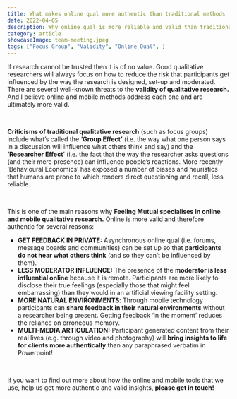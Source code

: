 ```yaml
---
title: What makes online qual more authentic than traditional methods
date: 2022-04-05
description: Why online qual is more reliable and valid than traditional focus groups
category: article
showcaseImage: team-meeting.jpeg
tags: ["Focus Group", "Validity", "Online Qual", ]
---
```

If research cannot be trusted then it is of no value. Good qualitative researchers will always focus on how to reduce the risk that participants get influenced by the way the research is designed, set-up and moderated. There are several well-known threats to the **validity of qualitative research.** And I believe online and mobile methods address each one and are ultimately more valid.

<br/>

**Criticisms of traditional qualitative research** (such as focus groups) include what’s called the **‘Group Effect’** (i.e. the way what one person says in a discussion will influence what others think and say) and the **‘Researcher Effect**’ (i.e. the fact that the way the researcher asks questions (and their mere presence) can influence people’s reactions. More recently ‘Behavioural Economics’ has exposed a number of biases and heuristics that humans are prone to which renders direct questioning and recall, less reliable.

<br/>

This is one of the main reasons why **Feeling Mutual specialises in online and mobile qualitative research.**  Online is more valid and therefore authentic for several reasons:

* **GET FEEDBACK IN PRIVATE:** Asynchronous online qual (i.e. forums, message boards and communities) can be set up so that **participants do not hear what others think** (and so they can’t be influenced by them). 
* **LESS MODERATOR INFLUENCE:** The presence of the **moderator is less influential online** because it is remote.  Participants are more likely to disclose their true feelings (especially those that might feel embarrassing) than they would in an artificial viewing facility setting. 
* **MORE NATURAL ENVIRONMENTS**: Through mobile technology participants can **share feedback in their natural environments** without a researcher being present. Getting feedback ‘in the moment’ reduces the reliance on erroneous memory. 
* **MULTI-MEDIA ARTICULATION:** Participant generated content from their real lives (e.g. through video and photography) will **bring insights to life for clients more authentically** than any paraphrased verbatim in Powerpoint!

<br/>

If you want to find out more about how the online and mobile tools that we use, help us get more authentic and valid insights, **please get in touch!** 